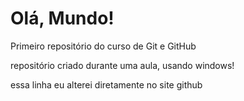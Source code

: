 # Olá, Mundo!
 Primeiro repositório do curso de Git e GitHub

repositório criado durante uma aula, usando windows!

essa linha eu alterei diretamente no site github
